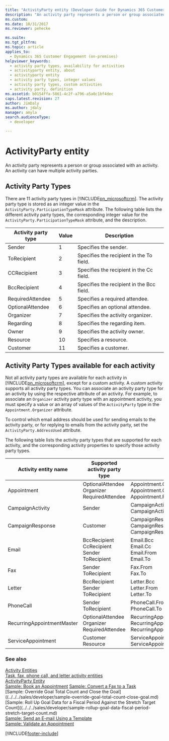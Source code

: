 ```yaml
---
title: "ActivityParty entity (Developer Guide for Dynamics 365 Customer Engagement)| MicrosoftDocs"
description: "An activity party represents a person or group associated with an activity. An activity can have multiple activity parties"
ms.custom: 
ms.date: 10/31/2017
ms.reviewer: pehecke

ms.suite: 
ms.tgt_pltfrm: 
ms.topic: article
applies_to: 
  - Dynamics 365 Customer Engagement (on-premises)
helpviewer_keywords: 
  - activity party types, availability for activities
  - activityparty entity, about
  - activityparty entity
  - activity party types, integer values
  - activity party types, custom activities
  - activity party, definition
ms.assetid: b0154ffa-5861-4c2f-a796-a5a0c1bf4dec
caps.latest.revision: 27
author: JimDaly
ms.author: jdaly
manager: amyla
search.audienceType: 
  - developer

---
```

# ActivityParty entity

An activity party represents a person or group associated with an activity. An activity can have multiple activity parties.  
  
<a name="ActivityPartyTypes"></a>   
## Activity Party Types  
 There are 11 activity party types in [!INCLUDE[pn_microsoftcrm](../includes/pn-microsoftcrm.md)]. The activity party type is stored as an integer value in the `ActivityParty.ParticipationTypeMask` attribute. The following table lists the different activity party types, the corresponding integer value for the `ActivityParty.ParticipationTypeMask` attribute, and the description.  
  
|Activity party type|Value|Description|  
|-------------------------|-----------|-----------------|  
|Sender|1|Specifies the sender.|  
|ToRecipient|2|Specifies the recipient in the To field.|  
|CCRecipient|3|Specifies the recipient in the Cc field.|  
|BccRecipient|4|Specifies the recipient in the Bcc field.|  
|RequiredAttendee|5|Specifies a required attendee.|  
|OptionalAttendee|6|Specifies an optional attendee.|  
|Organizer|7|Specifies the activity organizer.|  
|Regarding|8|Specifies the regarding item.|  
|Owner|9|Specifies the activity owner.|  
|Resource|10|Specifies a resource.|  
|Customer|11|Specifies a customer.|  
  
<a name="SupportedActivityPartyTypes"></a>   
## Activity Party Types available for each activity  
 Not all activity party types are available for each activity in [!INCLUDE[pn_microsoftcrm](../includes/pn-microsoftcrm.md)], except for a custom activity. A custom activity supports all activity party types. You can associate an activity party type for an activity by using the respective attribute of an activity. For example, to associate an `Organizer` activity party type with an appointment activity, you must specify a value or an array of values of the `ActivityParty` type in the `Appointment.Organizer` attribute.  
  
 To control which email address should be used for sending emails to the activity party, or for replying to emails from the activity party, set the `ActivityParty.AddressUsed` attribute.  
  
 The following table lists the activity party types that are supported for each activity, and the corresponding activity properties to specify those activity party types.  
  
|Activity entity name|Supported activity party type|Activity attribute|  
|--------------------------|-----------------------------------|------------------------|  
|Appointment|OptionalAttendee<br />Organizer<br />RequiredAttendee|Appointment.OptionalAttendees<br />Appointment.Organizer<br />Appointment.RequiredAttendees|  
|CampaignActivity|Sender|CampaignActivity.Partners<br />CampaignActivity.From|  
|CampaignResponse|Customer|CampaignResponse.Customer<br />CampaignResponse.Partner<br />CampaignResponse.From|  
|Email|BccRecipient<br />CcRecipient<br />Sender<br />ToRecipient|Email.Bcc<br />Email.Cc<br />Email.From<br />Email.To|  
|Fax|Sender<br />ToRecipient|Fax.From<br />Fax.To|  
|Letter|BccRecipient<br />Sender<br />ToRecipient|Letter.Bcc<br />Letter.From<br />Letter.To|  
|PhoneCall|Sender<br />ToRecipient|PhoneCall.From<br />PhoneCall.To|  
|RecurringAppointmentMaster|OptionalAttendee<br />Organizer<br />RequiredAttendee|RecurringAppointmentMaster.OptionalAttendees<br />RecurringAppointmentMaster.Organizer<br />RecurringAppointmentMaster.RequiredAttendees|  
|ServiceAppointment|Customer<br />Resource|ServiceAppointment.Customers<br />ServiceAppointment.Resources|  
  
### See also  
 [Activity Entities](activity-entities.md)   
 [Task, fax, phone call, and letter activity entities](task-fax-phone-call-letter-activity-entities.md)   
 [ActivityParty Entity](entities/activityparty.md)   
 [Sample: Book an Appointment](sample-book-appointment.md)
 [Sample: Convert a Fax to a Task](sample-convert-fax-task.md)   
 [Sample: Override Goal Total Count and Close the Goal]((../../../sales/developer/sample-override-goal-total-count-close-goal.md)   
 [Sample: Roll Up Goal Data for a Fiscal Period Against the Stretch Target Count]((../../../sales/developer/sample-rollup-goal-data-fiscal-period-stretch-target-count.md)   
 [Sample: Send an E-mail Using a Template](sample-send-email-template.md)   
 [Sample: Validate an Appointment](sample-validate-appointment.md)


[!INCLUDE[footer-include](../../../includes/footer-banner.md)]